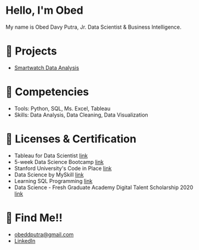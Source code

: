 # Hello, I'm Obed 
My name is Obed Davy Putra, Jr. Data Scientist & Business Intelligence.

# 🏢 Projects
  - [Smartwatch Data Analysis](https://github.com/obedavy/Smartwatch-Data-Analysis)
# 🎁 Competencies
  - Tools: Python, SQL, Ms. Excel, Tableau
  - Skills: Data Analysis, Data Cleaning, Data Visualization
# 📑 Licenses & Certification
  - Tableau for Data Scientist [link](https://www.linkedin.com/learning/certificates/0552f5b1e7f139ab27e306d128dab21c65a493e874f1b587a6e19c007256837b?lipi=urn%3Ali%3Apage%3Ad_flagship3_profile_view_base_certifications_details%3BBfE84IBjQ5OF%2FUhpkmj7YQ%3D%3D)
  - 5-week Data Science Bootcamp [link](https://aiplanet.com/course/certificates/verify/99cc2dea-2c96-4785-9468-6f755dbebb51)
  - Stanford University's Code in Place [link](https://codeinplace.stanford.edu/cip3/certificate/mgvtbi)
  - Data Science by MySkill [link](https://drive.google.com/file/d/1i5YXJWGjw7eVNMas9VErjgSfxtnoh9A4/view?usp=sharing)
  - Learning SQL Programming [link](https://www.linkedin.com/learning/certificates/0163a78554a44dfe155f7ebc75aa96430780939dc62e69eb3a2ca2989f77eacb?trk=share_certificate&lipi=urn%3Ali%3Apage%3Ad_flagship3_profile_view_base_certifications_details%3BBfE84IBjQ5OF%2FUhpkmj7YQ%3D%3D)
  - Data Science - Fresh Graduate Academy Digital Talent Scholarship 2020 [link](https://drive.google.com/file/d/1ukrzRppQPapZIyp1uGR_kFcV9TOmZ9VW/view?usp=sharing)
# 💬 Find Me!!
  - [obeddputra@gmail.com](obeddputra@gmail.com)
  - [LinkedIn](https://www.linkedin.com/in/obeddavy/)
